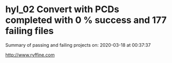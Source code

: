 # hyl_02 Convert with PCDs completed with 0 % success and 177 failing files

Summary of passing and failing projects on: 2020-03-18 at 00:37:37

http://www.ryffine.com

